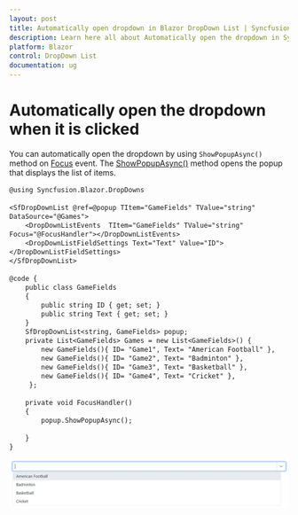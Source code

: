 ```yaml
---
layout: post
title: Automatically open dropdown in Blazor DropDown List | Syncfusion
description: Learn here all about Automatically open the dropdown in Syncfusion Blazor DropDown List component and more.
platform: Blazor
control: DropDown List
documentation: ug
---
```


# Automatically open the dropdown when it is clicked

You can automatically open the dropdown by using `ShowPopupAsync()` method on [Focus](https://blazor.syncfusion.com/documentation/dropdown-list/events#focus) event. The [ShowPopupAsync()](https://help.syncfusion.com/cr/blazor/Syncfusion.Blazor.DropDowns.SfDropDownList-2.html#Syncfusion_Blazor_DropDowns_SfDropDownList_2_ShowPopupAsync) method opens the popup that displays the list of items.

```cshtml
@using Syncfusion.Blazor.DropDowns

<SfDropDownList @ref=@popup TItem="GameFields" TValue="string" DataSource="@Games">
    <DropDownListEvents  TItem="GameFields" TValue="string" Focus="@FocusHandler"></DropDownListEvents>
    <DropDownListFieldSettings Text="Text" Value="ID"></DropDownListFieldSettings>
</SfDropDownList>

@code {
    public class GameFields
    {
        public string ID { get; set; }
        public string Text { get; set; }
    }
    SfDropDownList<string, GameFields> popup;
    private List<GameFields> Games = new List<GameFields>() {
        new GameFields(){ ID= "Game1", Text= "American Football" },
        new GameFields(){ ID= "Game2", Text= "Badminton" },
        new GameFields(){ ID= "Game3", Text= "Basketball" },
        new GameFields(){ ID= "Game4", Text= "Cricket" },
     };

    private void FocusHandler()
    {
        popup.ShowPopupAsync();
       
    }
}
```

![Customization](../images/blazor-dropdownlist-customization.png)